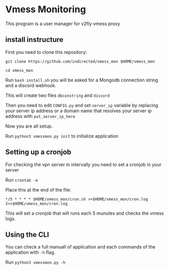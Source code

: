 
# Vmess Monitoring

This program is a user manager for v2fly vmess proxy



## install instructure

First you need to clone this repository:

`git clone https://github.com/indirected/vmess_mon $HOME/vmess_mon`

`cd vmess_mon`

Run ```bash install.sh``` you will be asked for a Mongodb connection string and a discord webhook.

This will create two files `dbconstring` and `discord`

Then you need to edit `CONFIG.py` and set `server_ip` variable by replacing your server ip address or a domain name that resolves your server ip address with `put_server_ip_here`

Now you are all setup.

Run `python3 vmessmon.py init` to initialize application
## Setting up a cronjob

For checking the vpn server in intervally you need to set a cronjob in your server

Run `crontab -e`

Place this at the end of the file:

`*/5 * * * * $HOME/vmess_mon/cron.sh >>$HOME/vmess_mon/cron.log 2>>$HOME/vmess_mon/cron.log`

This will set a cronjob that will runs each 5 munutes and checks the vmess logs.


## Using the CLI

You can check a full manuall of application and each commands of the application with `-h` flag.

Run `python3 vmessmon.py -h`